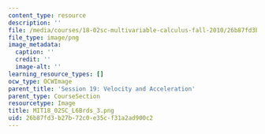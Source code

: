 ```yaml
---
content_type: resource
description: ''
file: /media/courses/18-02sc-multivariable-calculus-fall-2010/26b87fd3b27b72c0e35cf31a2ad900c2_MIT18_02SC_L6Brds_3.png
file_type: image/png
image_metadata:
  caption: ''
  credit: ''
  image-alt: ''
learning_resource_types: []
ocw_type: OCWImage
parent_title: 'Session 19: Velocity and Acceleration'
parent_type: CourseSection
resourcetype: Image
title: MIT18_02SC_L6Brds_3.png
uid: 26b87fd3-b27b-72c0-e35c-f31a2ad900c2
---
```

